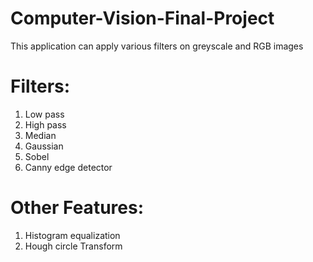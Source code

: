 # Computer-Vision-Final-Project

This application can apply various filters on greyscale and RGB images

# Filters:
1) Low pass
2) High pass
3) Median
4) Gaussian
5) Sobel
6) Canny edge detector

# Other Features:
1) Histogram equalization
2) Hough circle Transform
